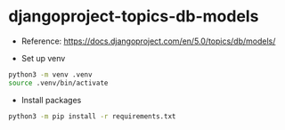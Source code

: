 # djangoproject-topics-db-models

- Reference: https://docs.djangoproject.com/en/5.0/topics/db/models/

- Set up venv

```bash
python3 -m venv .venv
source .venv/bin/activate
```

- Install packages

```bash
python3 -m pip install -r requirements.txt
```
